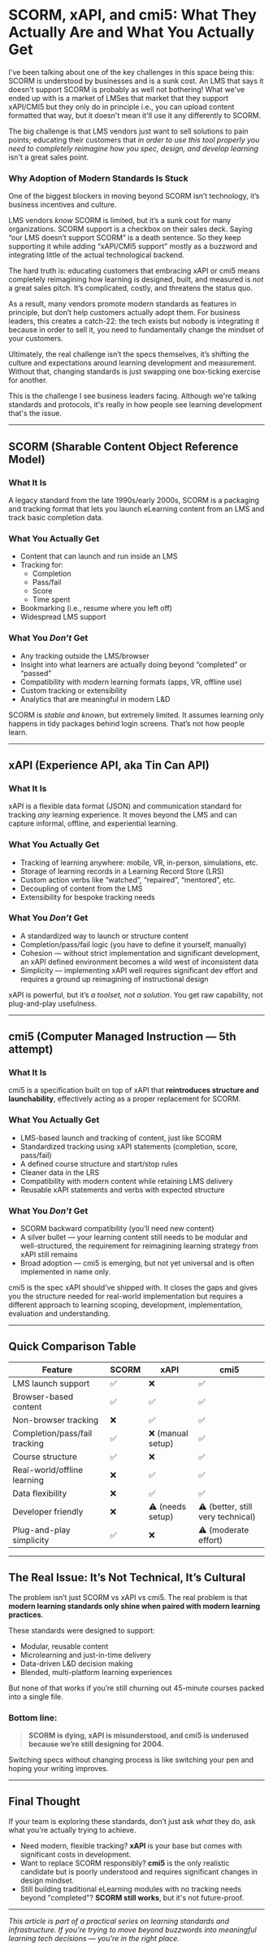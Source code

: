 # SCORM, xAPI, and cmi5: What They Actually Are and What You Actually Get

I've been talking about one of the key challenges in this space being this: SCORM is understood by businesses and is a sunk cost. An LMS that says it doesn't support SCORM is probably as well not bothering! What we've ended up with is a market of LMSes that market that they support xAPI/CMI5 but they only do in principle i.e., you can upload content formatted that way, but it doesn't mean it'll use it any differently to SCORM.

The big challenge is that LMS vendors just want to sell solutions to pain points; educating their customers that _in order to use this tool properly you need to completely reimagine how you spec, design, and develop learning_ isn't a great sales point.

### Why Adoption of Modern Standards Is Stuck

One of the biggest blockers in moving beyond SCORM isn’t technology, it’s business incentives and culture.

LMS vendors *know* SCORM is limited, but it’s a sunk cost for many organizations. SCORM support is a checkbox on their sales deck. Saying “our LMS doesn’t support SCORM” is a death sentence. So they keep supporting it while adding “xAPI/CMI5 support” mostly as a buzzword and integrating little of the actual technological backend.

The hard truth is: educating customers that embracing xAPI or cmi5 means completely reimagining how learning is designed, built, and measured is *not* a great sales pitch. It’s complicated, costly, and threatens the status quo.

As a result, many vendors promote modern standards as features in principle, but don’t help customers actually adopt them. For business leaders, this creates a catch-22: the tech exists but nobody is integrating it because in order to sell it, you need to fundamentally change the mindset of your customers.

Ultimately, the real challenge isn’t the specs themselves, it’s shifting the culture and expectations around learning development and measurement. Without that, changing standards is just swapping one box-ticking exercise for another.

This is the challenge I see business leaders facing. Although we're talking standards and protocols, it's really in how people see learning development that's the issue.

---

## SCORM (Sharable Content Object Reference Model)

### What It Is

A legacy standard from the late 1990s/early 2000s, SCORM is a packaging and tracking format that lets you launch eLearning content from an LMS and track basic completion data.

### What You Actually Get

- Content that can launch and run inside an LMS  
- Tracking for:  
  - Completion  
  - Pass/fail  
  - Score  
  - Time spent  
- Bookmarking (i.e., resume where you left off)  
- Widespread LMS support

### What You *Don’t* Get

- Any tracking outside the LMS/browser  
- Insight into what learners are actually doing beyond “completed” or “passed”  
- Compatibility with modern learning formats (apps, VR, offline use)  
- Custom tracking or extensibility  
- Analytics that are meaningful in modern L&D

SCORM is *stable and known*, but extremely limited. It assumes learning only happens in tidy packages behind login screens. That’s not how people learn.

---

## xAPI (Experience API, aka Tin Can API)

### What It Is

xAPI is a flexible data format (JSON) and communication standard for tracking *any* learning experience. It moves beyond the LMS and can capture informal, offline, and experiential learning.

### What You Actually Get

- Tracking of learning anywhere: mobile, VR, in-person, simulations, etc.  
- Storage of learning records in a Learning Record Store (LRS)  
- Custom action verbs like “watched”, “repaired”, “mentored”, etc.  
- Decoupling of content from the LMS  
- Extensibility for bespoke tracking needs

### What You *Don’t* Get

- A standardized way to launch or structure content  
- Completion/pass/fail logic (you have to define it yourself, manually)  
- Cohesion — without strict implementation and significant development, an xAPI defined environment becomes a wild west of inconsistent data  
- Simplicity — implementing xAPI well requires significant dev effort and requires a ground up reimagining of instructional design

xAPI is powerful, but it’s *a toolset, not a solution*. You get raw capability, not plug-and-play usefulness.

---

## cmi5 (Computer Managed Instruction — 5th attempt)

### What It Is

cmi5 is a specification built on top of xAPI that **reintroduces structure and launchability**, effectively acting as a proper replacement for SCORM.

### What You Actually Get

- LMS-based launch and tracking of content, just like SCORM  
- Standardized tracking using xAPI statements (completion, score, pass/fail)  
- A defined course structure and start/stop rules  
- Cleaner data in the LRS  
- Compatibility with modern content while retaining LMS delivery  
- Reusable xAPI statements and verbs with expected structure

### What You *Don’t* Get

- SCORM backward compatibility (you’ll need new content)  
- A silver bullet — your learning content still needs to be modular and well-structured, the requirement for reimagining learning strategy from xAPI still remains  
- Broad adoption — cmi5 is emerging, but not yet universal and is often implemented in name only.

cmi5 is the spec xAPI should’ve shipped with. It closes the gaps and gives you the structure needed for real-world implementation but requires a different approach to learning scoping, development, implementation, evaluation and understanding.

---

## Quick Comparison Table

| Feature                       | SCORM       | xAPI                 | cmi5                       |
|------------------------------|-------------|----------------------|----------------------------|
| LMS launch support            | ✅          | ❌                   | ✅                         |
| Browser-based content         | ✅          | ✅                   | ✅                         |
| Non-browser tracking          | ❌          | ✅                   | ✅                         |
| Completion/pass/fail tracking | ✅          | ❌ (manual setup)    | ✅                         |
| Course structure             | ✅          | ❌                   | ✅                         |
| Real-world/offline learning   | ❌          | ✅                   | ✅                         |
| Data flexibility             | ❌          | ✅                   | ✅                         |
| Developer friendly           | ❌          | ⚠️ (needs setup)     | ⚠️ (better, still very technical) |
| Plug-and-play simplicity      | ✅          | ❌                   | ⚠️ (moderate effort)       |

---

## The Real Issue: It’s Not Technical, It’s Cultural

The problem isn’t just SCORM vs xAPI vs cmi5. The real problem is that **modern learning standards only shine when paired with modern learning practices**.

These standards were designed to support:

- Modular, reusable content  
- Microlearning and just-in-time delivery  
- Data-driven L&D decision making  
- Blended, multi-platform learning experiences

But none of that works if you’re still churning out 45-minute courses packed into a single file.

### Bottom line:

> **SCORM is dying, xAPI is misunderstood, and cmi5 is underused because we’re still designing for 2004.**

Switching specs without changing process is like switching your pen and hoping your writing improves.

---

## Final Thought

If your team is exploring these standards, don’t just ask *what* they do, ask what you're actually trying to achieve.  

- Need modern, flexible tracking? **xAPI** is your base but comes with significant costs in development.  
- Want to replace SCORM responsibly? **cmi5** is the only realistic candidate but is poorly understood and requires significant changes in design mindset.  
- Still building traditional eLearning modules with no tracking needs beyond "completed"? **SCORM still works**, but it's not future-proof.

---

*This article is part of a practical series on learning standards and infrastructure. If you're trying to move beyond buzzwords into meaningful learning tech decisions — you're in the right place.*
